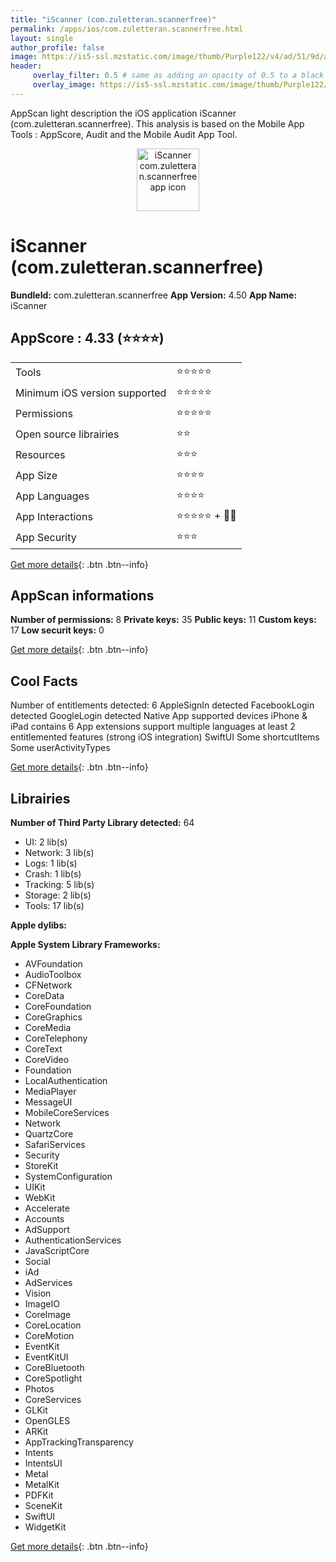 ```yaml
---
title: "iScanner (com.zuletteran.scannerfree)"
permalink: /apps/ios/com.zuletteran.scannerfree.html
layout: single
author_profile: false
image: https://is5-ssl.mzstatic.com/image/thumb/Purple122/v4/ad/51/9d/ad519d47-938d-b82d-b560-88458ad2d4ed/AppIcon-Free-Scanner-App-0-1x_U007emarketing-0-7-0-sRGB-85-220.png/512x512bb.jpg
header: 
     overlay_filter: 0.5 # same as adding an opacity of 0.5 to a black background
     overlay_image: https://is5-ssl.mzstatic.com/image/thumb/Purple122/v4/ad/51/9d/ad519d47-938d-b82d-b560-88458ad2d4ed/AppIcon-Free-Scanner-App-0-1x_U007emarketing-0-7-0-sRGB-85-220.png/512x512bb.jpg
---
```

AppScan light description the iOS application iScanner (com.zuletteran.scannerfree). This analysis is based on the Mobile App Tools : AppScore, Audit and the Mobile Audit App Tool.

  
  
<div style="text-align: center;"><img src="https://is5-ssl.mzstatic.com/image/thumb/Purple122/v4/ad/51/9d/ad519d47-938d-b82d-b560-88458ad2d4ed/AppIcon-Free-Scanner-App-0-1x_U007emarketing-0-7-0-sRGB-85-220.png/512x512bb.jpg" width="100" height="100" alt="iScanner com.zuletteran.scannerfree app icon"></div>  
  
# iScanner (com.zuletteran.scannerfree)

**BundleId:** com.zuletteran.scannerfree
**App Version:** 4.50
**App Name:** iScanner


## AppScore : 4.33 (⭐️⭐️⭐️⭐️) 

<table>
<tr><td> Tools </td><td> ⭐️⭐️⭐️⭐️⭐️ </td></tr>
<tr><td> Minimum iOS version supported </td><td> ⭐️⭐️⭐️⭐️⭐️ </td></tr>
<tr><td> Permissions </td><td> ⭐️⭐️⭐️⭐️⭐️ </td></tr>
<tr><td> Open source librairies </td><td> ⭐️⭐️ </td></tr>
<tr><td> Resources </td><td> ⭐️⭐️⭐️ </td></tr>
<tr><td> App Size </td><td> ⭐️⭐️⭐️⭐️ </td></tr>
<tr><td> App Languages </td><td> ⭐️⭐️⭐️⭐️ </td></tr>
<tr><td> App Interactions </td><td> ⭐️⭐️⭐️⭐️⭐️ + 🌟🌟 </td></tr>
<tr><td> App Security </td><td> ⭐️⭐️⭐️ </td></tr>
</table>

[Get more details](/pricing.html){: .btn .btn--info}  
  
## AppScan informations 

**Number of permissions:** 8
**Private keys:** 35
**Public keys:** 11
**Custom keys:** 17
**Low securit keys:** 0
  
[Get more details](/pricing.html){: .btn .btn--info}

## Cool Facts

Number of entitlements detected: 6
AppleSignIn detected
FacebookLogin detected
GoogleLogin detected
Native App
supported devices iPhone & iPad
contains 6 App extensions
support multiple languages
at least 2 entitlemented features (strong iOS integration)
SwiftUI
Some shortcutItems 
Some userActivityTypes
  
[Get more details](/pricing.html){: .btn .btn--info}

## Librairies 
**Number of Third Party Library detected:** 64
- UI: 2 lib(s)
- Network: 3 lib(s)
- Logs: 1 lib(s)
- Crash: 1 lib(s)
- Tracking: 5 lib(s)
- Storage: 2 lib(s)
- Tools: 17 lib(s)

**Apple dylibs:**


**Apple System Library Frameworks:**
- AVFoundation
- AudioToolbox
- CFNetwork
- CoreData
- CoreFoundation
- CoreGraphics
- CoreMedia
- CoreTelephony
- CoreText
- CoreVideo
- Foundation
- LocalAuthentication
- MediaPlayer
- MessageUI
- MobileCoreServices
- Network
- QuartzCore
- SafariServices
- Security
- StoreKit
- SystemConfiguration
- UIKit
- WebKit
- Accelerate
- Accounts
- AdSupport
- AuthenticationServices
- JavaScriptCore
- Social
- iAd
- AdServices
- Vision
- ImageIO
- CoreImage
- CoreLocation
- CoreMotion
- EventKit
- EventKitUI
- CoreBluetooth
- CoreSpotlight
- Photos
- CoreServices
- GLKit
- OpenGLES
- ARKit
- AppTrackingTransparency
- Intents
- IntentsUI
- Metal
- MetalKit
- PDFKit
- SceneKit
- SwiftUI
- WidgetKit


  
[Get more details](/pricing.html){: .btn .btn--info}

